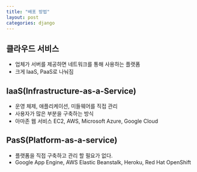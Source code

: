 ```yaml
---
title: "배포 방법"
layout: post
categories: django
---
```


## 클라우드 서비스
- 업체가 서버를 제공하면 네트워크를 통해 사용하는 플랫폼
- 크게 IaaS, PaaS로 나눠짐


## IaaS(Infrastructure-as-a-Service) 
- 운영 체제, 애플리케이션, 미들웨어를 직접 관리
- 사용자가 많은 부분을 구축하는 방식
- 아마존 웹 서비스 EC2, AWS, Microsoft Azure, Google Cloud


## PasS(Platform-as-a-service)
- 플랫폼을 직접 구축하고 관리 할 필요가 없다.
- Google App Engine, AWS Elastic Beanstalk, Heroku, Red Hat OpenShift